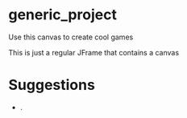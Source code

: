 # generic_project
Use this canvas to create cool games

This is just a regular JFrame that contains a canvas

# Suggestions
- .

